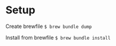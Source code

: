 # Setup

Create brewfile
```$ brew bundle dump```

Install from brewfile
```$ brew bundle install```
